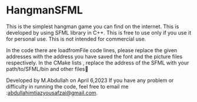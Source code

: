 # HangmanSFML
This is the simplest hangman game you can find on the internet. This is developed by using SFML library in C++.
This is free to use only if you use it for personal use.
This is not intended for commercial use.

In the code there are loadfromFile code lines, please replace the given addresses with the address you have saved the font and the picture files respectively.
In the CMake lists , replace the address of the SFML with your path/to/SFML/bin and other files📂 

Developed by M.Abdullah on April 6,2023
If you have any problem or difficulty in running the code, feel free to email me :abdullahimtiazyousafzai@gmail.com.
